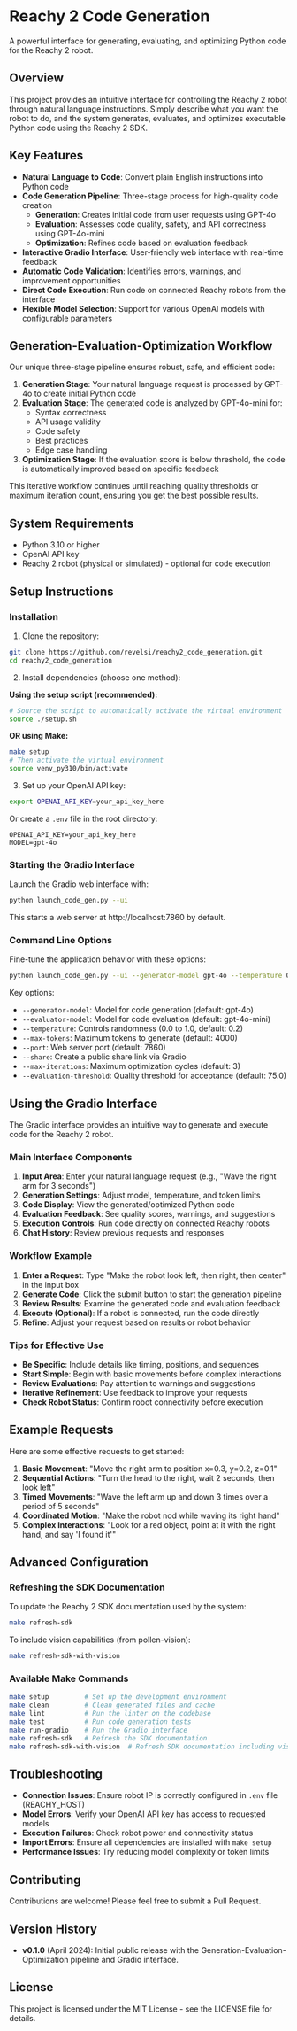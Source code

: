# Reachy 2 Code Generation

A powerful interface for generating, evaluating, and optimizing Python code for the Reachy 2 robot.

## Overview

This project provides an intuitive interface for controlling the Reachy 2 robot through natural language instructions. Simply describe what you want the robot to do, and the system generates, evaluates, and optimizes executable Python code using the Reachy 2 SDK.

## Key Features

- **Natural Language to Code**: Convert plain English instructions into Python code
- **Code Generation Pipeline**: Three-stage process for high-quality code creation
  - **Generation**: Creates initial code from user requests using GPT-4o
  - **Evaluation**: Assesses code quality, safety, and API correctness using GPT-4o-mini
  - **Optimization**: Refines code based on evaluation feedback
- **Interactive Gradio Interface**: User-friendly web interface with real-time feedback
- **Automatic Code Validation**: Identifies errors, warnings, and improvement opportunities
- **Direct Code Execution**: Run code on connected Reachy robots from the interface
- **Flexible Model Selection**: Support for various OpenAI models with configurable parameters

## Generation-Evaluation-Optimization Workflow

Our unique three-stage pipeline ensures robust, safe, and efficient code:

1. **Generation Stage**: Your natural language request is processed by GPT-4o to create initial Python code
2. **Evaluation Stage**: The generated code is analyzed by GPT-4o-mini for:
   - Syntax correctness
   - API usage validity
   - Code safety
   - Best practices
   - Edge case handling
3. **Optimization Stage**: If the evaluation score is below threshold, the code is automatically improved based on specific feedback

This iterative workflow continues until reaching quality thresholds or maximum iteration count, ensuring you get the best possible results.

## System Requirements

- Python 3.10 or higher
- OpenAI API key
- Reachy 2 robot (physical or simulated) - optional for code execution

## Setup Instructions

### Installation

1. Clone the repository:
```bash
git clone https://github.com/revelsi/reachy2_code_generation.git
cd reachy2_code_generation
```

2. Install dependencies (choose one method):

**Using the setup script (recommended):**
```bash
# Source the script to automatically activate the virtual environment
source ./setup.sh
```

**OR using Make:**
```bash
make setup
# Then activate the virtual environment
source venv_py310/bin/activate
```

3. Set up your OpenAI API key:
```bash
export OPENAI_API_KEY=your_api_key_here
```
Or create a `.env` file in the root directory:
```
OPENAI_API_KEY=your_api_key_here
MODEL=gpt-4o
```

### Starting the Gradio Interface

Launch the Gradio web interface with:

```bash
python launch_code_gen.py --ui
```

This starts a web server at http://localhost:7860 by default.

### Command Line Options

Fine-tune the application behavior with these options:

```bash
python launch_code_gen.py --ui --generator-model gpt-4o --temperature 0.3 --max-tokens 5000 --port 7861 --share
```

Key options:
- `--generator-model`: Model for code generation (default: gpt-4o)
- `--evaluator-model`: Model for code evaluation (default: gpt-4o-mini)
- `--temperature`: Controls randomness (0.0 to 1.0, default: 0.2)
- `--max-tokens`: Maximum tokens to generate (default: 4000)
- `--port`: Web server port (default: 7860)
- `--share`: Create a public share link via Gradio
- `--max-iterations`: Maximum optimization cycles (default: 3)
- `--evaluation-threshold`: Quality threshold for acceptance (default: 75.0)

## Using the Gradio Interface

The Gradio interface provides an intuitive way to generate and execute code for the Reachy 2 robot.

### Main Interface Components

1. **Input Area**: Enter your natural language request (e.g., "Wave the right arm for 3 seconds")
2. **Generation Settings**: Adjust model, temperature, and token limits
3. **Code Display**: View the generated/optimized Python code
4. **Evaluation Feedback**: See quality scores, warnings, and suggestions
5. **Execution Controls**: Run code directly on connected Reachy robots
6. **Chat History**: Review previous requests and responses

### Workflow Example

1. **Enter a Request**: Type "Make the robot look left, then right, then center" in the input box
2. **Generate Code**: Click the submit button to start the generation pipeline
3. **Review Results**: Examine the generated code and evaluation feedback
4. **Execute (Optional)**: If a robot is connected, run the code directly
5. **Refine**: Adjust your request based on results or robot behavior

### Tips for Effective Use

- **Be Specific**: Include details like timing, positions, and sequences
- **Start Simple**: Begin with basic movements before complex interactions
- **Review Evaluations**: Pay attention to warnings and suggestions
- **Iterative Refinement**: Use feedback to improve your requests
- **Check Robot Status**: Confirm robot connectivity before execution

## Example Requests

Here are some effective requests to get started:

1. **Basic Movement**: "Move the right arm to position x=0.3, y=0.2, z=0.1"
2. **Sequential Actions**: "Turn the head to the right, wait 2 seconds, then look left"
3. **Timed Movements**: "Wave the left arm up and down 3 times over a period of 5 seconds"
4. **Coordinated Motion**: "Make the robot nod while waving its right hand"
5. **Complex Interactions**: "Look for a red object, point at it with the right hand, and say 'I found it'"

## Advanced Configuration

### Refreshing the SDK Documentation

To update the Reachy 2 SDK documentation used by the system:

```bash
make refresh-sdk
```

To include vision capabilities (from pollen-vision):

```bash
make refresh-sdk-with-vision
```

### Available Make Commands

```bash
make setup         # Set up the development environment
make clean         # Clean generated files and cache
make lint          # Run the linter on the codebase
make test          # Run code generation tests
make run-gradio    # Run the Gradio interface
make refresh-sdk   # Refresh the SDK documentation
make refresh-sdk-with-vision  # Refresh SDK documentation including vision capabilities
```

## Troubleshooting

- **Connection Issues**: Ensure robot IP is correctly configured in `.env` file (REACHY_HOST)
- **Model Errors**: Verify your OpenAI API key has access to requested models
- **Execution Failures**: Check robot power and connectivity status
- **Import Errors**: Ensure all dependencies are installed with `make setup`
- **Performance Issues**: Try reducing model complexity or token limits

## Contributing

Contributions are welcome! Please feel free to submit a Pull Request.

## Version History

- **v0.1.0** (April 2024): Initial public release with the Generation-Evaluation-Optimization pipeline and Gradio interface.

## License

This project is licensed under the MIT License - see the LICENSE file for details.